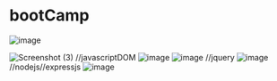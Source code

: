 # bootCamp 
![image](https://user-images.githubusercontent.com/49728020/167288867-d73ef3ce-08e6-4b19-9e57-1e24c1248ff0.png)

![Screenshot (3)](https://user-images.githubusercontent.com/49728020/159702033-08478f0c-95c2-4fbf-9240-6f8a031a673a.png)
//javascriptDOM
![image](https://user-images.githubusercontent.com/49728020/167288837-b2958ff9-799a-406e-8137-d574ab2512a0.png)
![image](https://user-images.githubusercontent.com/49728020/167308363-f871c029-c162-4cc3-ae9f-63272a19f610.png)
//jquery
![image](https://user-images.githubusercontent.com/49728020/167385210-814380cc-d939-4c91-9984-d574cedd3dc8.png)
//nodejs//expressjs
![image](https://user-images.githubusercontent.com/49728020/168249403-25381012-388c-48e5-a9b4-a4c9757b1f9b.png)

